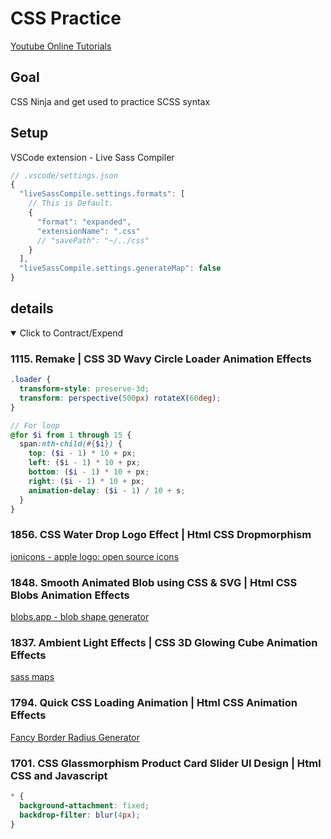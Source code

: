 # CSS Practice

[Youtube Online Tutorials](https://www.youtube.com/channel/UCbwXnUipZsLfUckBPsC7Jog)

## Goal

CSS Ninja and get used to practice SCSS syntax

## Setup

VSCode extension - Live Sass Compiler

```js
// .vscode/settings.json
{
  "liveSassCompile.settings.formats": [
    // This is Default.
    {
      "format": "expanded",
      "extensionName": ".css"
      // "savePath": "~/../css"
    }
  ],
  "liveSassCompile.settings.generateMap": false
}
```

## details

<details open>
  <summary>Click to Contract/Expend</summary>

### 1115. Remake | CSS 3D Wavy Circle Loader Animation Effects

```css
.loader {
  transform-style: preserve-3d;
  transform: perspective(500px) rotateX(60deg);
}
```

```scss
// For loop
@for $i from 1 through 15 {
  span:nth-child(#{$i}) {
    top: ($i - 1) * 10 + px;
    left: ($i - 1) * 10 + px;
    bottom: ($i - 1) * 10 + px;
    right: ($i - 1) * 10 + px;
    animation-delay: ($i - 1) / 10 + s;
  }
}
```

### 1856. CSS Water Drop Logo Effect | Html CSS Dropmorphism

[ionicons - apple logo: open source icons](https://ionic.io/ionicons)

### 1848. Smooth Animated Blob using CSS & SVG | Html CSS Blobs Animation Effects

[blobs.app - blob shape generator](https://blobs.app/?e=6&gw=6&se=122369&c=d1d8e0&o=0)

### 1837. Ambient Light Effects | CSS 3D Glowing Cube Animation Effects

[sass maps](https://sass-lang.com/documentation/values/maps)

### 1794. Quick CSS Loading Animation | Html CSS Animation Effects

[Fancy Border Radius Generator](https://9elements.github.io/fancy-border-radius/)

### 1701. CSS Glassmorphism Product Card Slider UI Design | Html CSS and Javascript

```css
* {
  background-attachment: fixed;
  backdrop-filter: blur(4px);
}
```

</details>
